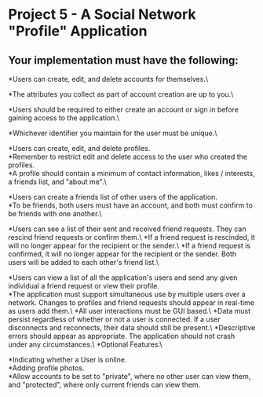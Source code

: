 # Project 5 - A Social Network "Profile" Application 
## Your implementation must have the following:
*Users can create, edit, and delete accounts for themselves.\

  *The attributes you collect as part of account creation are up to you.\ 
  
*Users should be required to either create an account or sign in before gaining access to the application.\ 

  *Whichever identifier you maintain for the user must be unique.\
  
*Users can create, edit, and delete profiles.\
  *Remember to restrict edit and delete access to the user who created the profiles.\
  *A profile should contain a minimum of contact information, likes / interests, a friends list, and "about me".\
  
*Users can create a friends list of other users of the application.\
  *To be friends, both users must have an account, and both must confirm to be friends with one another.\ 
  
*Users can see a list of their sent and received friend requests. They can rescind friend requests or confirm them.\ 
  *If a friend request is rescinded, it will no longer appear for the recipient or the sender.\ 
  *If a friend request is confirmed, it will no longer appear for the recipient or the sender. Both users will be added to each other's friend list.\ 
  
*Users can view a list of all the application's users and send any given individual a friend request or view their profile.\
  *The application must support simultaneous use by multiple users over a network. Changes to profiles and friend requests should appear in real-time as users add them.\ 
  *All user interactions must be GUI based.\ 
  *Data must persist regardless of whether or not a user is connected. If a user disconnects and reconnects, their data should still be present.\ 
  *Descriptive errors should appear as appropriate. The application should not crash under any circumstances.\ 
  *Optional Features:\ 
  
*Indicating whether a User is online.\
*Adding profile photos.\
*Allow accounts to be set to "private", where no other user can view them, and "protected", where only current friends can view them.
